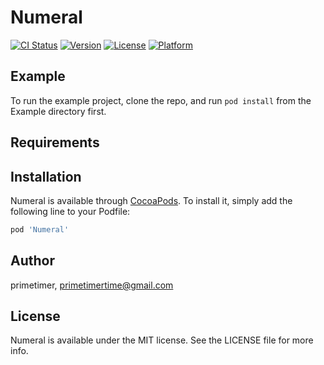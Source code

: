 # Numeral

[![CI Status](https://img.shields.io/travis/primetimer/Numeral.svg?style=flat)](https://travis-ci.org/primetimer/Numeral)
[![Version](https://img.shields.io/cocoapods/v/Numeral.svg?style=flat)](https://cocoapods.org/pods/Numeral)
[![License](https://img.shields.io/cocoapods/l/Numeral.svg?style=flat)](https://cocoapods.org/pods/Numeral)
[![Platform](https://img.shields.io/cocoapods/p/Numeral.svg?style=flat)](https://cocoapods.org/pods/Numeral)

## Example

To run the example project, clone the repo, and run `pod install` from the Example directory first.

## Requirements

## Installation

Numeral is available through [CocoaPods](https://cocoapods.org). To install
it, simply add the following line to your Podfile:

```ruby
pod 'Numeral'
```

## Author

primetimer, primetimertime@gmail.com

## License

Numeral is available under the MIT license. See the LICENSE file for more info.
